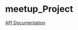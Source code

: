 # meetup_Project
[API Documentation](https://github.com/Daniel-Wong94/meetup_Project/wiki/API-Documentation)
